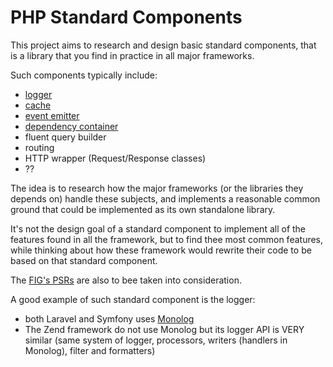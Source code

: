 # PHP Standard Components

This project aims to research and design basic standard components, that is a library that you find in practice in all major frameworks.

Such components typically include:
- [logger](doc/logger.md)
- [cache](doc/cache.md)
- [event emitter](doc/event.md)
- [dependency container](doc/container.md)
- fluent query builder
- routing
- HTTP wrapper (Request/Response classes)
- ??

The idea is to research how the major frameworks (or the libraries they depends on) handle these subjects, and implements a reasonable common ground that could be implemented as its own standalone library.

It's not the design goal of a standard component to implement all of the features found in all the framework, but to find thee most common features, while thinking about how these framework would rewrite their code to be based on that standard component.

The [FIG's PSRs](http://www.php-fig.org/psr/) are also to bee taken into consideration.

A good example of such standard component is the logger:
- both Laravel and Symfony uses [Monolog](https://github.com/Seldaek/monolog)
- The Zend framework do not use Monolog but its logger API is VERY similar (same system of logger, processors, writers (handlers in Monolog), filter and formatters)
